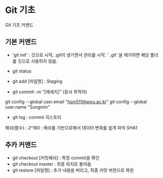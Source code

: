 # Git 기초
Git 기초 커맨드

## 기본 커맨드
- 'git init' : 깃으로 시작, .git이 생기면서 관리를 시작.
' .git' 을 제거하면 해당 폴더를 깃으로 사용하지 않음.

- git status
- git add [파일명] : Staging 
- git commit -m "[메세지]" (동사 목적어)

git config --global user.email "hsm511@ajou.ac.kr"
git config --global user.name "Sungmin"

- git log : commit 히스토리

해쉬(함수) : 2^160 : 해쉬를 기반으로해서 데이터 변화를 쉽게 파악 SHA1 


## 추카 커맨드
- git checkout [커밋해쉬] : 특정 commit을 확인
- git checkout master : 최종 위치로 돌아옴
- git restore [파일명] : 추가 내용을 버리고, 최종 커밋 버젼으로 복원